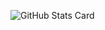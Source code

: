 ![GitHub Stats Card](https://github-readme-stats.vercel.app/api?username=jiko797torayo&bg_color=30,e96443,904e95&title_color=fff&text_color=fff&count_private=true&show_icons=true)

<!--
**jiko797torayo/jiko797torayo** is a ✨ _special_ ✨ repository because its `README.md` (this file) appears on your GitHub profile.

Here are some ideas to get you started:

- 🔭 I’m currently working on ...
- 🌱 I’m currently learning ...
- 👯 I’m looking to collaborate on ...
- 🤔 I’m looking for help with ...
- 💬 Ask me about ...
- 📫 How to reach me: ...
- 😄 Pronouns: ...
- ⚡ Fun fact: ...
-->
